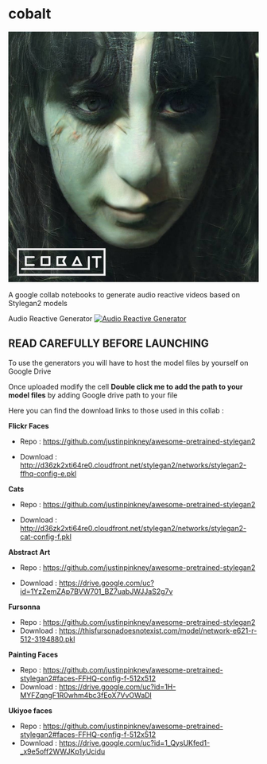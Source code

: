 # cobalt

![cover](cover.jpg)

A google collab notebooks to generate audio reactive videos based on Stylegan2 models


Audio Reactive Generator [![Audio Reactive Generator](https://colab.research.google.com/assets/colab-badge.svg)](https://colab.research.google.com/github/Pipazoul/cobalt/blob/main/stylegan2_audio_reactive_video.ipynb)

## **READ CAREFULLY BEFORE LAUNCHING**

To use the generators you will have to host the model files by yourself on Google Drive

Once uploaded modify the cell **Double click me to add the path to your model files** by adding Google drive path to your file



Here you can find the download links to those used in this collab :


**Flickr Faces**

- Repo : https://github.com/justinpinkney/awesome-pretrained-stylegan2

- Download : http://d36zk2xti64re0.cloudfront.net/stylegan2/networks/stylegan2-ffhq-config-e.pkl

**Cats**

- Repo : https://github.com/justinpinkney/awesome-pretrained-stylegan2

- Download : http://d36zk2xti64re0.cloudfront.net/stylegan2/networks/stylegan2-cat-config-f.pkl



**Abstract Art**

- Repo : https://github.com/justinpinkney/awesome-pretrained-stylegan2

- Download : https://drive.google.com/uc?id=1YzZemZAp7BVW701_BZ7uabJWJJaS2g7v


**Fursonna**
- Repo : https://github.com/justinpinkney/awesome-pretrained-stylegan2
- Download : https://thisfursonadoesnotexist.com/model/network-e621-r-512-3194880.pkl


**Painting Faces**
- Repo : https://github.com/justinpinkney/awesome-pretrained-stylegan2#faces-FFHQ-config-f-512x512
- Download : https://drive.google.com/uc?id=1H-MYFZqngF1R0whm4bc3fEoX7VvOWaDl


**Ukiyoe faces**
- Repo : https://github.com/justinpinkney/awesome-pretrained-stylegan2#faces-FFHQ-config-f-512x512
- Download : https://drive.google.com/uc?id=1_QysUKfed1-_x9e5off2WWJKp1yUcidu




